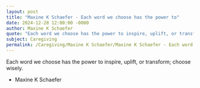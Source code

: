 ```yaml
---
layout: post
title: "Maxine K Schaefer - Each word we choose has the power to"
date: 2024-12-28 12:00:00 -0000
author: Maxine K Schaefer
quote: "Each word we choose has the power to inspire, uplift, or transform; choose wisely."
subject: Caregiving
permalink: /Caregiving/Maxine K Schaefer/Maxine K Schaefer - Each word we choose has the power to
---
```


Each word we choose has the power to inspire, uplift, or transform; choose wisely.

- Maxine K Schaefer
